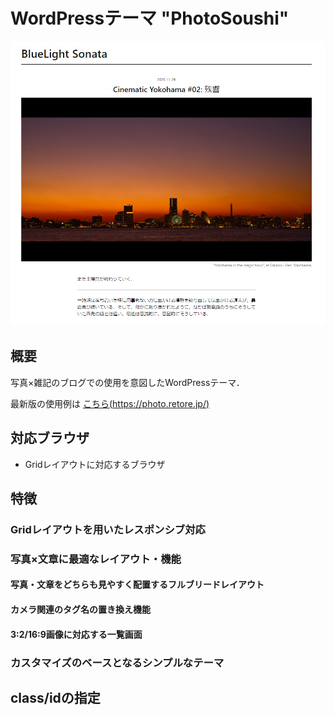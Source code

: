 # WordPressテーマ "PhotoSoushi"

![WordPressテーマ"PhotoSoushi"](https://github.com/retore404/PhotoSoushi/blob/images/single_pc.png)

## 概要

写真×雑記のブログでの使用を意図したWordPressテーマ．

最新版の使用例は [こちら(https://photo.retore.jp/)](https://photo.retore.jp/)

## 対応ブラウザ

- Gridレイアウトに対応するブラウザ

## 特徴

### Gridレイアウトを用いたレスポンシブ対応

### 写真×文章に最適なレイアウト・機能

#### 写真・文章をどちらも見やすく配置するフルブリードレイアウト 

#### カメラ関連のタグ名の置き換え機能

#### 3:2/16:9画像に対応する一覧画面

### カスタマイズのベースとなるシンプルなテーマ

## class/idの指定

